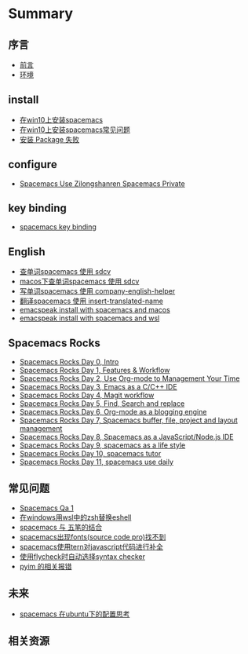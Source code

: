 # Summary

## 序言

* [前言](README.md)
* [环境](post/spacemacs-env.md)

## install
<!-- * [spacemacs](post/spacemacs.md) -->
* [在win10上安装spacemacs](post/spacemacs-install-with-win10.md)
* [在win10上安装spacemacs常见问题](post/spacemacs-install-faq-with-win10.md)
* [安装 Package 失败](post/spacemacs-faq-is-the-package-name-misspelled.md)

## configure

* [Spacemacs Use Zilongshanren Spacemacs Private](post/spacemacs-use-zilongshanren-spacemacs-private.md)

## key binding
* [spacemacs key binding](post/spacemacs-key-binding.md)

## English

* [查单词spacemacs 使用 sdcv](post/spacemacs-sdcv.md)
* [macos下查单词spacemacs 使用 sdcv](post/sdcf-with-spacemacs-macos.md)
* [写单词spacemacs 使用 company-english-helper](post/spacemacs-company-english-helper.md)
* [翻译spacemacs 使用 insert-translated-name](post/spacemacs-insert-translated-name.md)
* [emacspeak install with spacemacs and macos](post/emacspeak-install-with-spacemacs-macos.md)
* [emacspeak install with spacemacs and wsl](post/emacspeak-install-with-spacemacs-wsl.md)

## Spacemacs Rocks

* [Spacemacs Rocks Day 0, Intro](post/spacemacs-rocks-season-1-day-0-notes.md)
* [Spacemacs Rocks Day 1, Features & Workflow](post/spacemacs-rocks-season-1-day-1-notes.md)
* [Spacemacs Rocks Day 2, Use Org-mode to Management Your Time](post/spacemacs-rocks-season-1-day-2-notes.md)
* [Spacemacs Rocks Day 3, Emacs as a C/C++ IDE](post/spacemacs-rocks-season-1-day-3-notes.md)
* [Spacemacs Rocks Day 4, Magit workflow](post/spacemacs-rocks-season-1-day-4-notes.md)
* [Spacemacs Rocks Day 5, Find, Search and replace](post/spacemacs-rocks-season-1-day-5-notes.md)
* [Spacemacs Rocks Day 6, Org-mode as a blogging engine](post/spacemacs-rocks-season-1-day-6-notes.md)
* [Spacemacs Rocks Day 7, Spacemacs buffer, file, project and layout management](post/spacemacs-rocks-season-1-day-7-notes.md)
* [Spacemacs Rocks Day 8, Spacemacs as a JavaScript/Node.js IDE](post/spacemacs-rocks-season-1-day-8-notes.md)
* [Spacemacs Rocks Day 9, spacemacs as a life style](post/spacemacs-rocks-season-1-day-9-notes.md)
* [Spacemacs Rocks Day 10, spacemacs tutor](post/spacemacs-rocks-season-1-day-10-notes.md)
* [Spacemacs Rocks Day 11, spacemacs use daily](post/spacemacs-rocks-season-1-day-11-notes.md)
 
## 常见问题

* [Spacemacs Qa 1](post/spacemacs-qa-1.md)
* [在windows用wsl中的zsh替换eshell](post/spacemacs-change-eshell-with-wsl-zsh.md)
* [spacemacs 与 五笔的结合](post/spacemacs-install-pyim-4-wubi-input-method.md)
* [spacemacs出现fonts(source code pro)找不到](post/spacemacs-fonts-source-code-pro.md)
* [spacemacs使用tern对javascript代码进行补全](post/spacemacs-eslint-javascript.md)
* [使用flycheck时自动选择syntax checker](post/spacemacs-flycheck-select-syntax-checkers-automatically.md)
* [pyim 的相关报错](post/pyim-toggle-input-method-faq.md)

## 未来

* [spacemacs 在ubuntu下的配置思考](post/ubuntu-spacemacs.md)
<!-- * [我的ceph探险之旅](https://b.qqbb.app/tags/ceph/) -->
<!-- * [Ceph Handbook](https://eiuapp/swift-handbook/) -->

## 相关资源

<!-- - [ceph技术工具与资源](docs/tech_resource.md) -->

